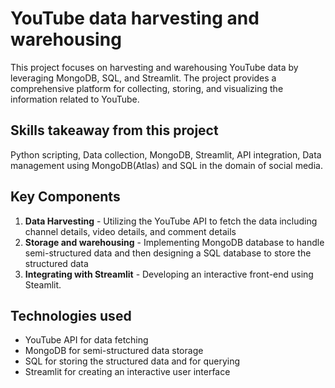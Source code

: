 # YouTube data harvesting and warehousing #

This project focuses on harvesting and warehousing YouTube data by leveraging MongoDB, SQL, and Streamlit. The project provides a comprehensive platform for collecting, storing, and visualizing the information related to YouTube.

## Skills takeaway from this project ##

Python scripting, Data collection, MongoDB, Streamlit, API integration, Data management using MongoDB(Atlas) and SQL in the domain of social media.

## Key Components ##

1. **Data Harvesting** - 
   Utilizing the YouTube API to fetch the data including channel details, video details, and comment details
2. **Storage and warehousing** - 
   Implementing MongoDB database to handle semi-structured data and then designing a SQL database to store the structured data
3. **Integrating with Streamlit** - 
   Developing an interactive front-end using Steamlit.

## Technologies used ##

- YouTube API for data fetching  
- MongoDB for semi-structured data storage
- SQL for storing the structured data and for querying
- Streamlit for creating an interactive user interface  
      
   
   
 

